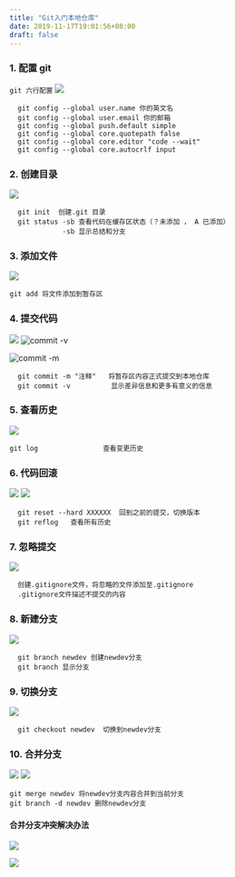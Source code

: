 ```yaml
---
title: "Git入门本地仓库"
date: 2019-11-17T19:01:56+08:00
draft: false
---
```


### 1. 配置 git
`git 六行配置`
![](https://upload-images.jianshu.io/upload_images/16155751-72729a60473bfd7e.png?imageMogr2/auto-orient/strip%7CimageView2/2/w/1240)

```
  git config --global user.name 你的英文名
  git config --global user.email 你的邮箱
  git config --global push.default simple
  git config --global core.quotepath false
  git config --global core.editor "code --wait"
  git config --global core.autocrlf input
```

### 2. 创建目录

![](https://upload-images.jianshu.io/upload_images/16155751-7f21fcdbb6a83d90.png?imageMogr2/auto-orient/strip%7CimageView2/2/w/1240)

```
  git init  创建.git 目录
  git status -sb 查看代码在缓存区状态（？未添加 ， A 已添加）
             -sb 显示总结和分支

```

### 3. 添加文件

![](https://upload-images.jianshu.io/upload_images/16155751-4846cd611464942f.png?imageMogr2/auto-orient/strip%7CimageView2/2/w/1240)

```
git add 将文件添加到暂存区
```

### 4. 提交代码

![](https://upload-images.jianshu.io/upload_images/16155751-34b4b0bbb95231de.png?imageMogr2/auto-orient/strip%7CimageView2/2/w/1240)
![commit -v](https://upload-images.jianshu.io/upload_images/16155751-a5eab528635a604a.png?imageMogr2/auto-orient/strip%7CimageView2/2/w/1240)

![commit -m](https://upload-images.jianshu.io/upload_images/16155751-d529650ce7917777.png?imageMogr2/auto-orient/strip%7CimageView2/2/w/1240)

```
  git commit -m "注释"   将暂存区内容正式提交到本地仓库
  git commit -v          显示差异信息和更多有意义的信息
```

### 5. 查看历史
![](https://upload-images.jianshu.io/upload_images/16155751-6d3ffe7769c035c6.png?imageMogr2/auto-orient/strip%7CimageView2/2/w/1240)

```
git log                查看变更历史
```

### 6. 代码回滚
![](https://upload-images.jianshu.io/upload_images/16155751-313bf160e72cdb22.png?imageMogr2/auto-orient/strip%7CimageView2/2/w/1240)
![](https://upload-images.jianshu.io/upload_images/16155751-310bde25116983c6.png?imageMogr2/auto-orient/strip%7CimageView2/2/w/1240)

```
  git reset --hard XXXXXX  回到之前的提交，切换版本
  git reflog   查看所有历史
```

### 7. 忽略提交
![](https://upload-images.jianshu.io/upload_images/16155751-f7bd39b4dde00fad.png?imageMogr2/auto-orient/strip%7CimageView2/2/w/1240)

```
  创建.gitignore文件，将忽略的文件添加至.gitignore
  .gitignore文件描述不提交的内容
```

### 8. 新建分支
![](https://upload-images.jianshu.io/upload_images/16155751-0bfd5d1563f50308.png?imageMogr2/auto-orient/strip%7CimageView2/2/w/1240)

```
  git branch newdev 创建newdev分支
  git branch 显示分支
```

### 9. 切换分支
![](https://upload-images.jianshu.io/upload_images/16155751-c95b1d8fa6143e96.png?imageMogr2/auto-orient/strip%7CimageView2/2/w/1240)

```
  git checkout newdev  切换到newdev分支
```

### 10. 合并分支
![](https://upload-images.jianshu.io/upload_images/16155751-429adc7da4862de4.png?imageMogr2/auto-orient/strip%7CimageView2/2/w/1240)
![](https://upload-images.jianshu.io/upload_images/16155751-7b9d5d8b2baa7620.png?imageMogr2/auto-orient/strip%7CimageView2/2/w/1240)

```
git merge newdev 将newdev分支内容合并到当前分支
git branch -d newdev 删除newdev分支
```

#### 合并分支冲突解决办法

![](https://upload-images.jianshu.io/upload_images/16155751-3871bb11d4b42447.png?imageMogr2/auto-orient/strip%7CimageView2/2/w/1240)

![](https://upload-images.jianshu.io/upload_images/16155751-da81380fbd0a47eb.png?imageMogr2/auto-orient/strip%7CimageView2/2/w/1240)